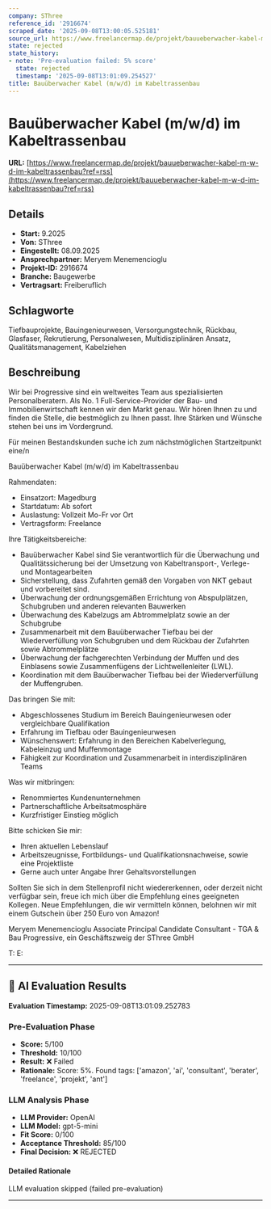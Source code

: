 ```yaml
---
company: SThree
reference_id: '2916674'
scraped_date: '2025-09-08T13:00:05.525181'
source_url: https://www.freelancermap.de/projekt/bauueberwacher-kabel-m-w-d-im-kabeltrassenbau?ref=rss
state: rejected
state_history:
- note: 'Pre-evaluation failed: 5% score'
  state: rejected
  timestamp: '2025-09-08T13:01:09.254527'
title: Bauüberwacher Kabel (m/w/d) im Kabeltrassenbau
---
```



# Bauüberwacher Kabel (m/w/d) im Kabeltrassenbau
**URL:** [https://www.freelancermap.de/projekt/bauueberwacher-kabel-m-w-d-im-kabeltrassenbau?ref=rss](https://www.freelancermap.de/projekt/bauueberwacher-kabel-m-w-d-im-kabeltrassenbau?ref=rss)
## Details
- **Start:** 9.2025
- **Von:** SThree
- **Eingestellt:** 08.09.2025
- **Ansprechpartner:** Meryem Menemencioglu
- **Projekt-ID:** 2916674
- **Branche:** Baugewerbe
- **Vertragsart:** Freiberuflich

## Schlagworte
Tiefbauprojekte, Bauingenieurwesen, Versorgungstechnik, Rückbau, Glasfaser, Rekrutierung, Personalwesen, Multidisziplinären Ansatz, Qualitätsmanagement, Kabelziehen

## Beschreibung
Wir bei Progressive sind ein weltweites Team aus spezialisierten Personalberatern. Als No. 1 Full-Service-Provider der Bau- und Immobilienwirtschaft kennen wir den Markt genau. Wir hören Ihnen zu und finden die Stelle, die bestmöglich zu Ihnen passt. Ihre Stärken und Wünsche stehen bei uns im Vordergrund.

Für meinen Bestandskunden suche ich zum nächstmöglichen Startzeitpunkt eine/n

Bauüberwacher Kabel (m/w/d) im Kabeltrassenbau

Rahmendaten:
- Einsatzort: Magedburg
- Startdatum: Ab sofort
- Auslastung: Vollzeit Mo-Fr vor Ort
- Vertragsform: Freelance

Ihre Tätigkeitsbereiche:
- Bauüberwacher Kabel sind Sie verantwortlich für die Überwachung und Qualitätssicherung bei der Umsetzung von Kabeltransport-, Verlege- und Montagearbeiten
- Sicherstellung, dass Zufahrten gemäß den Vorgaben von NKT gebaut und vorbereitet sind.
- Überwachung der ordnungsgemäßen Errichtung von Abspulplätzen, Schubgruben und anderen relevanten Bauwerken
- Überwachung des Kabelzugs am Abtrommelplatz sowie an der Schubgrube
- Zusammenarbeit mit dem Bauüberwacher Tiefbau bei der Wiederverfüllung von Schubgruben und dem Rückbau der Zufahrten sowie Abtrommelplätze
- Überwachung der fachgerechten Verbindung der Muffen und des Einblasens sowie Zusammenfügens der Lichtwellenleiter (LWL).
- Koordination mit dem Bauüberwacher Tiefbau bei der Wiederverfüllung der Muffengruben.

Das bringen Sie mit:
- Abgeschlossenes Studium im Bereich Bauingenieurwesen oder vergleichbare Qualifikation
- Erfahrung im Tiefbau oder Bauingenieurwesen
- Wünschenswert: Erfahrung in den Bereichen Kabelverlegung, Kabeleinzug und Muffenmontage
- Fähigkeit zur Koordination und Zusammenarbeit in interdisziplinären Teams

Was wir mitbringen:
- Renommiertes Kundenunternehmen
- Partnerschaftliche Arbeitsatmosphäre
- Kurzfristiger Einstieg möglich

Bitte schicken Sie mir:
- Ihren aktuellen Lebenslauf
- Arbeitszeugnisse, Fortbildungs- und Qualifikationsnachweise, sowie eine Projektliste
- Gerne auch unter Angabe Ihrer Gehaltsvorstellungen

Sollten Sie sich in dem Stellenprofil nicht wiedererkennen, oder derzeit nicht verfügbar sein, freue ich mich über die Empfehlung eines geeigneten Kollegen. Neue Empfehlungen, die wir vermitteln können, belohnen wir mit einem Gutschein über 250 Euro von Amazon!

Meryem Menemencioglu
Associate Principal Candidate Consultant - TGA & Bau
Progressive, ein Geschäftszweig der SThree GmbH

T:
E:

---

## 🤖 AI Evaluation Results

**Evaluation Timestamp:** 2025-09-08T13:01:09.252783

### Pre-Evaluation Phase
- **Score:** 5/100
- **Threshold:** 10/100
- **Result:** ❌ Failed
- **Rationale:** Score: 5%. Found tags: ['amazon', 'ai', 'consultant', 'berater', 'freelance', 'projekt', 'ant']

### LLM Analysis Phase
- **LLM Provider:** OpenAI
- **LLM Model:** gpt-5-mini
- **Fit Score:** 0/100
- **Acceptance Threshold:** 85/100
- **Final Decision:** ❌ REJECTED

#### Detailed Rationale
LLM evaluation skipped (failed pre-evaluation)

---
